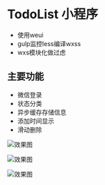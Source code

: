 # TodoList 小程序

- 使用weui
- gulp监控less编译wxss
- wxs模块化做过虑

## 主要功能

- 微信登录
- 状态分类
- 异步缓存存储信息
- 添加时间显示
- 滑动删除

![效果图](https://raw.githubusercontent.com/ch563/TodoList-wechat/master/img/01.png)

![效果图](https://raw.githubusercontent.com/ch563/TodoList-wechat/master/img/02.png)

![效果图](https://raw.githubusercontent.com/ch563/TodoList-wechat/master/img/03.png)